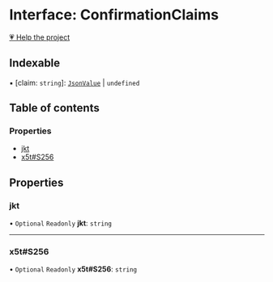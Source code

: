 # Interface: ConfirmationClaims

[💗 Help the project](https://github.com/sponsors/panva)

## Indexable

▪ [claim: `string`]: [`JsonValue`](../types/JsonValue.md) \| `undefined`

## Table of contents

### Properties

- [jkt](ConfirmationClaims.md#jkt)
- [x5t#S256](ConfirmationClaims.md#x5t#s256)

## Properties

### jkt

• `Optional` `Readonly` **jkt**: `string`

___

### x5t#S256

• `Optional` `Readonly` **x5t#S256**: `string`
